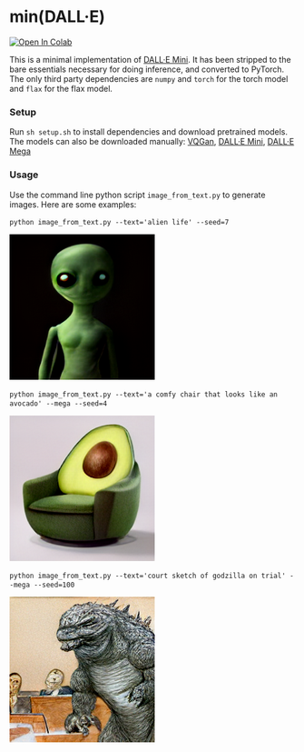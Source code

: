 # min(DALL·E)

[![Open In Colab](https://colab.research.google.com/assets/colab-badge.svg)](https://colab.research.google.com/github/kuprel/min-dalle/blob/main/min_dalle.ipynb)

This is a minimal implementation of [DALL·E Mini](https://github.com/borisdayma/dalle-mini).  It has been stripped to the bare essentials necessary for doing inference, and converted to PyTorch.  The only third party dependencies are `numpy` and `torch` for the torch model and `flax` for the flax model.

### Setup

Run `sh setup.sh` to install dependencies and download pretrained models.  The models can also be downloaded manually: 
[VQGan](https://huggingface.co/dalle-mini/vqgan_imagenet_f16_16384), 
[DALL·E Mini](https://wandb.ai/dalle-mini/dalle-mini/artifacts/DalleBart_model/mini-1/v0/files), 
[DALL·E Mega](https://wandb.ai/dalle-mini/dalle-mini/artifacts/DalleBart_model/mega-1-fp16/v14/files)

### Usage

Use the command line python script `image_from_text.py` to generate images. Here are some examples:

```
python image_from_text.py --text='alien life' --seed=7
```
![Alien](examples/alien.png)


```
python image_from_text.py --text='a comfy chair that looks like an avocado' --mega --seed=4
```
![Avocado Armchair](examples/avocado_armchair.png)


```
python image_from_text.py --text='court sketch of godzilla on trial' --mega --seed=100
```

![Godzilla Trial](examples/godzilla_trial.png)
